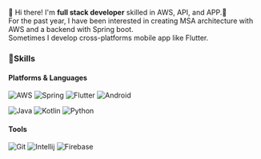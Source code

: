 👋  Hi there! I'm **full stack developer** skilled in AWS, API, and APP.🚀  
For the past year, I have been interested in creating MSA architecture with AWS and a backend with Spring boot.  
Sometimes I develop cross-platforms mobile app like Flutter.



### 💪Skills
#### Platforms & Languages
![AWS](https://img.shields.io/badge/AWS-232F3E?style=flat-square&logo=AmazonAWS&logoColor=white)
![Spring](https://img.shields.io/badge/SpringBoot-6DB33F?style=flat-square&logo=SpringBoot&logoColor=white)
![Flutter](https://img.shields.io/badge/Flutter-02569B?style=flat-square&logo=Flutter&logoColor=white)
![Android](https://img.shields.io/badge/Android-3DDC84?style=flat-square&logo=Android&logoColor=white)  

![Java](https://img.shields.io/badge/Java-007396?style=flat-square&logo=Java&logoColor=white)
![Kotlin](https://img.shields.io/badge/Kotlin-7F52FF?style=flat-square&logo=Kotlin&logoColor=white)
![Python](https://img.shields.io/badge/Python-3776AB?style=flat-square&logo=Python&logoColor=white)  



#### Tools
![Git](https://img.shields.io/badge/Git-F05032?style=flat-square&logo=Git&logoColor=white)
![Intellij](https://img.shields.io/badge/IntelliJ-000000?style=flat-square&logo=IntelliJIDEA&logoColor=white)
![Firebase](https://img.shields.io/badge/Firebase-FFCA28?style=flat-square&logo=Firebase&logoColor=white)
